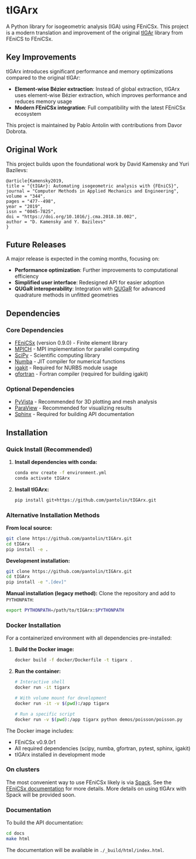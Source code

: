 # tIGArx

A Python library for isogeometric analysis (IGA) using FEniCSx. This project is a modern translation and improvement of the original [tIGAr](https://github.com/david-kamensky/tIGAr) library from FEniCS to FEniCSx.

## Key Improvements

tIGArx introduces significant performance and memory optimizations compared to the original tIGAr:

- **Element-wise Bézier extraction**: Instead of global extraction, tIGArx uses element-wise Bézier extraction, which improves performance and reduces memory usage
- **Modern FEniCSx integration**: Full compatibility with the latest FEniCSx ecosystem

This project is maintained by Pablo Antolin with contributions from Davor Dobrota.

## Original Work

This project builds upon the foundational work by David Kamensky and Yuri Bazilevs:

```
@article{Kamensky2019,
title = "{tIGAr}: Automating isogeometric analysis with {FEniCS}",
journal = "Computer Methods in Applied Mechanics and Engineering",
volume = "344",
pages = "477--498",
year = "2019",
issn = "0045-7825",
doi = "https://doi.org/10.1016/j.cma.2018.10.002",
author = "D. Kamensky and Y. Bazilevs"
}
```

## Future Releases

A major release is expected in the coming months, focusing on:
- **Performance optimization**: Further improvements to computational efficiency
- **Simplified user interface**: Redesigned API for easier adoption
- **QUGaR interoperability**: Integration with [QUGaR](https://github.com/pantolin/qugar) for advanced quadrature methods in unfitted geometries

## Dependencies

### Core Dependencies
* [FEniCSx](https://fenicsproject.org/) (version 0.9.0) - Finite element library
* [MPICH](https://www.mpich.org/) - MPI implementation for parallel computing
* [SciPy](https://www.scipy.org/) - Scientific computing library
* [Numba](https://numba.pydata.org/) - JIT compiler for numerical functions
* [igakit](https://github.com/dalcinl/igakit) - Required for NURBS module usage
* [gfortran](https://gcc.gnu.org/fortran/) - Fortran compiler (required for building igakit)

### Optional Dependencies
* [PyVista](https://docs.pyvista.org/) - Recommended for 3D plotting and mesh analysis
* [ParaView](https://www.paraview.org/) - Recommended for visualizing results
* [Sphinx](http://www.sphinx-doc.org/en/master/) - Required for building API documentation

## Installation

### Quick Install (Recommended)

1. **Install dependencies with conda:**
   ```bash
   conda env create -f environment.yml
   conda activate tIGArx
   ```

2. **Install tIGArx:**
   ```bash
   pip install git+https://github.com/pantolin/tIGArx.git
   ```

### Alternative Installation Methods

**From local source:**
```bash
git clone https://github.com/pantolin/tIGArx.git
cd tIGArx
pip install -e .
```

**Development installation:**
```bash
git clone https://github.com/pantolin/tIGArx.git
cd tIGArx
pip install -e ".[dev]"
```

**Manual installation (legacy method):**
Clone the repository and add to `PYTHONPATH`:
```bash
export PYTHONPATH=/path/to/tIGArx:$PYTHONPATH
```

### Docker Installation

For a containerized environment with all dependencies pre-installed:

1. **Build the Docker image:**
   ```bash
   docker build -f docker/Dockerfile -t tigarx .
   ```

2. **Run the container:**
   ```bash
   # Interactive shell
   docker run -it tigarx
   
   # With volume mount for development
   docker run -it -v $(pwd):/app tigarx
   
   # Run a specific script
   docker run -v $(pwd):/app tigarx python demos/poisson/poisson.py
   ```

The Docker image includes:
- FEniCSx v0.9.0r1
- All required dependencies (scipy, numba, gfortran, pytest, sphinx, igakit)
- tIGArx installed in development mode

### On clusters
The most convenient way to use FEniCSx likely is via [Spack](https://spack.readthedocs.io/en/latest/). See the [FEniCSx documentation](https://github.com/FEniCS/dolfinx?tab=readme-ov-file#spack) for more details.
More details on using tIGArx with Spack will be provided soon.


### Documentation

To build the API documentation:
```bash
cd docs
make html
```
The documentation will be available in `./_build/html/index.html`.  